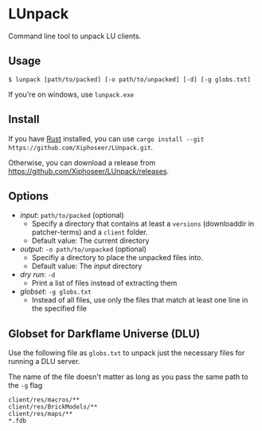 # LUnpack

Command line tool to unpack LU clients.

## Usage

```console
$ lunpack [path/to/packed] [-o path/to/unpacked] [-d] [-g globs.txt]
```

If you're on windows, use `lunpack.exe`

## Install

If you have [Rust](https://rust-lang.org) installed, you can use `cargo install --git https://github.com/Xiphoseer/LUnpack.git`.

Otherwise, you can download a release from <https://github.com/Xiphoseer/LUnpack/releases>.

## Options

- *input*: `path/to/packed` (optional)  
  - Specify a directory that contains at least a `versions` (downloaddir in patcher-terms) and a `client` folder.
  - Default value: The current directory
- *output*: `-o path/to/unpacked` (optional)
  - Specifiy a directory to place the unpacked files into.
  - Default value: The *input* directory
- *dry run*: `-d`
  - Print a list of files instead of extracting them
- *globset*: `-g globs.txt`
  - Instead of all files, use only the files that match at least one line in the specified file

## Globset for Darkflame Universe (DLU)

Use the following file as `globs.txt` to unpack just the necessary files for running a DLU server.

The name of the file doesn't matter as long as you pass the same path to the `-g` flag

```console
client/res/macros/**
client/res/BrickModels/**
client/res/maps/**
*.fdb
```
